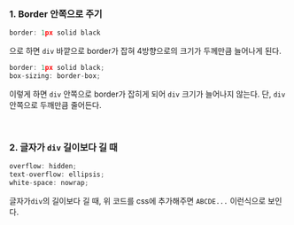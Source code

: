 ### 1. Border 안쪽으로 주기
``` Javascript
border: 1px solid black
```
으로 하면 ```div``` 바깥으로 border가 잡혀 4방향으로의 크기가 두께만큼 늘어나게 된다.
``` Javascript
border: 1px solid black;
box-sizing: border-box;
```
이렇게 하면  ```div``` 안쪽으로 border가 잡히게 되어 ```div``` 크기가 늘어나지 않는다. 단, ```div``` 안쪽으로 두깨만큼 줄어든다.

<br/>

### 2. 글자가 ```div``` 길이보다 길 때
``` Javascript
overflow: hidden;
text-overflow: ellipsis;
white-space: nowrap;
```
글자가```div```의 길이보다 길 때, 위 코드를 css에 추가해주면 ```ABCDE...``` 이런식으로 보인다.

<br/>
